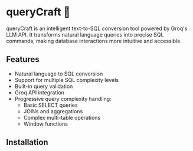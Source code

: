 # queryCraft 🔮

queryCraft is an intelligent text-to-SQL conversion tool powered by Groq's LLM API. It transforms natural language queries into precise SQL commands, making database interactions more intuitive and accessible.

## Features

- Natural language to SQL conversion
- Support for multiple SQL complexity levels
- Built-in query validation
- Groq API integration
- Progressive query complexity handling:
  - Basic SELECT queries
  - JOINs and aggregations
  - Complex multi-table operations
  - Window functions

## Installation

